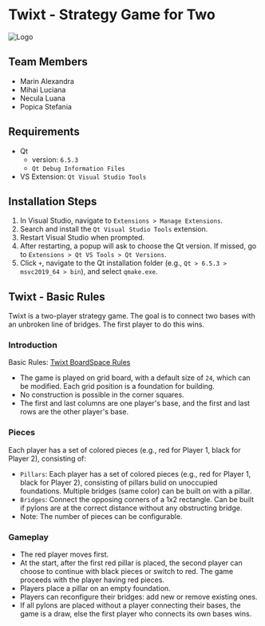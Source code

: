 # Twixt - Strategy Game for Two
![Logo](ProjectModernCpp/ProjectModernCpp/ProjectModernCpp/Resources/twixt.jpg)
## Team Members
- Marin Alexandra
- Mihai Luciana
- Necula Luana
- Popica Stefania

## Requirements
- Qt 
     - version: `6.5.3`
     - `Qt Debug Information Files`
- VS Extension: `Qt Visual Studio Tools`

## Installation Steps
1. In Visual Studio, navigate to `Extensions > Manage Extensions`.
2. Search and install the `Qt Visual Studio Tools` extension.
3. Restart Visual Studio when prompted.
4. After restarting, a popup will ask to choose the Qt version. If missed, go to `Extensions > Qt VS Tools > Qt Versions`.
5. Click `+`, navigate to the Qt installation folder (e.g., `Qt > 6.5.3 > msvc2019_64 > bin`), and select `qmake.exe`.


## Twixt - Basic Rules
Twixt is a two-player strategy game. The goal is to connect two bases with an unbroken line of bridges. The first player to do this wins.

### Introduction
Basic Rules: [Twixt BoardSpace Rules](https://www.boardspace.net/twixt/english/rules.html)

- The game is played on grid board, with a default size of `24`, which can be modified. Each grid position is a foundation for building.
- No construction is possible in the corner squares.
- The first and last columns are one player's base, and the first and last rows are the other player's base.

### Pieces
Each player has a set of colored pieces (e.g., red for Player 1, black for Player 2), consisting of:
- `Pillars`: Each player has a set of colored pieces (e.g., red for Player 1, black for Player 2), consisting of pillars bulid on unoccupied foundations. Multiple bridges (same color) can be built on with a pillar.
- `Bridges`: Connect the opposing corners of a 1x2 rectangle. Can be built if pylons are at the correct distance without any obstructing bridge.
- Note: The number of pieces can be configurable.

### Gameplay
- The red player moves first.
- At the start, after the first red pillar is placed, the second player can choose to continue with black pieces or switch to red. The game proceeds with the player having red pieces.
- Players place a pillar on an empty foundation.
- Players can reconfigure their bridges: add new or remove existing ones.
- If all pylons are placed without a player connecting their bases, the game is a draw, else the first player who connects its own bases wins.
